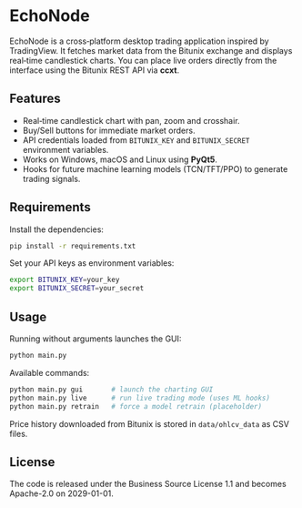 # EchoNode

EchoNode is a cross‑platform desktop trading application inspired by TradingView. It fetches market data from the Bitunix exchange and displays real‑time candlestick charts. You can place live orders directly from the interface using the Bitunix REST API via **ccxt**.

## Features
* Real‑time candlestick chart with pan, zoom and crosshair.
* Buy/Sell buttons for immediate market orders.
* API credentials loaded from `BITUNIX_KEY` and `BITUNIX_SECRET` environment variables.
* Works on Windows, macOS and Linux using **PyQt5**.
* Hooks for future machine learning models (TCN/TFT/PPO) to generate trading signals.

## Requirements
Install the dependencies:
```bash
pip install -r requirements.txt
```
Set your API keys as environment variables:
```bash
export BITUNIX_KEY=your_key
export BITUNIX_SECRET=your_secret
```

## Usage
Running without arguments launches the GUI:
```bash
python main.py
```
Available commands:
```bash
python main.py gui       # launch the charting GUI
python main.py live      # run live trading mode (uses ML hooks)
python main.py retrain   # force a model retrain (placeholder)
```
Price history downloaded from Bitunix is stored in `data/ohlcv_data` as CSV files.

## License
The code is released under the Business Source License 1.1 and becomes Apache-2.0 on 2029-01-01.
